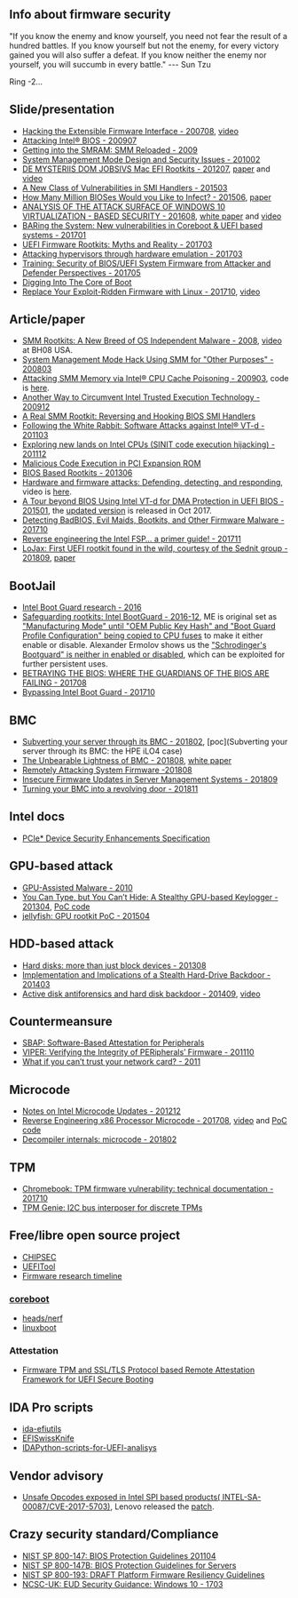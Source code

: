 ## Info about firmware security

"If you know the enemy and know yourself, you need not fear the result of a hundred battles. If you know yourself but not the enemy, for every victory gained you will also suffer a defeat. If you know neither the enemy nor yourself, you will succumb in every battle." ---  Sun Tzu 

Ring -2...

## Slide/presentation

* [Hacking the Extensible Firmware Interface - 200708](https://www.blackhat.com/presentations/bh-usa-07/Heasman/Presentation/bh-usa-07-heasman.pdf), [video](https://www.youtube.com/watch?v=g-n42Q-Pxsg)
* [Attacking Intel® BIOS - 200907](http://invisiblethingslab.com/resources/bh09usa/Attacking%20Intel%20BIOS.pdf)
* [Getting into the SMRAM: SMM Reloaded - 2009](https://www.ssi.gouv.fr/uploads/IMG/pdf/Cansec_final.pdf)
* [System Management Mode Design and Security Issues - 201002](http://www.ssi.gouv.fr/uploads/IMG/pdf/IT_Defense_2010_final.pdf)
* [DE MYSTERIIS DOM JOBSIVS Mac EFI Rootkits - 201207](https://media.blackhat.com/bh-us-12/Briefings/Loukas_K/BH_US_12_LoukasK_De_Mysteriis_Dom_Jobsivs_Slides.pdf), [paper](http://ho.ax/downloads/De_Mysteriis_Dom_Jobsivs_Black_Hat_Paper.pdf) and [video](https://www.youtube.com/watch?v=W21ZIaKf5HA)
* [A New Class of Vulnerabilities in SMI Handlers - 201503](https://cansecwest.com/slides/2015/A%20New%20Class%20of%20Vulnin%20SMI%20-%20Andrew%20Furtak.pdf)
* [How Many Million BIOSes Would you Like to Infect? - 201506](http://legbacore.com/Research_files/HowManyMillionBIOSWouldYouLikeToInfect_Full.pdf), [paper](http://legbacore.com/Research_files/HowManyMillionBIOSesWouldYouLikeToInfect_Whitepaper_v1.pdf)
* [ANALYSIS OF THE ATTACK SURFACE OF WINDOWS 10 VIRTUALIZATION - BASED SECURITY - 201608](https://www.blackhat.com/docs/us-16/materials/us-16-Wojtczuk-Analysis-Of-The-Attack-Surface-Of-Windows-10-Virtualization-Based-Security.pdf), [white paper](https://www.bromium.com/sites/default/files/us-16-wojtczuk-analysis-of-the-attack-surface-of-windows-10-virtualization-based-security-wp-v2.pdf) and [video](https://www.youtube.com/watch?v=_646Gmr_uo0)
* [BARing the System: New vulnerabilities in Coreboot & UEFI based systems - 201701](http://www.intelsecurity.com/advanced-threat-research/content/data/REConBrussels2017_BARing_the_system.pdf)
* [UEFI  Firmware  Rootkits: Myths  and  Reality - 201703](https://www.blackhat.com/docs/asia-17/materials/asia-17-Matrosov-The-UEFI-Firmware-Rootkits-Myths-And-Reality.pdf)
* [Attacking hypervisors through hardware emulation - 201703](https://www.troopers.de/downloads/troopers17/TR17_Attacking_hypervisor_through_hardwear_emulation.pdf)
* [Training: Security of BIOS/UEFI System Firmware from Attacker and Defender Perspectives - 201705](https://github.com/advanced-threat-research/firmware-security-training)
* [Digging Into The Core of Boot](https://recon.cx/2017/montreal/resources/slides/RECON-MTL-2017-DiggingIntoTheCoreOfBoot.pdf)
* [Replace Your Exploit-Ridden Firmware with Linux - 201710](https://schd.ws/hosted_files/osseu17/84/Replace%20UEFI%20with%20Linux.pdf), [video](https://www.youtube.com/watch?v=iffTJ1vPCSo)


## Article/paper

* [SMM Rootkits: A New Breed of OS Independent Malware - 2008](http://www.co-c.net/repository-securite-informatique/Papers/SMM-Rootkits-Securecom08.pdf), [video](https://media.blackhat.com/bh-usa-08/video/bh-us-08-Embleton/black-hat-usa-08-embleton-smmrootkit-hires.m4v) at BH08 USA.
* [System Management Mode Hack Using SMM for "Other Purposes" - 200803](http://webcache.googleusercontent.com/search?q=cache:fpIz7WipFBUJ:phrack.org/issues/65/7.html+&cd=1&hl=zh-TW&ct=clnk&gl=hk)
* [Attacking SMM Memory via Intel® CPU Cache Poisoning - 200903](http://invisiblethingslab.com/resources/misc09/smm_cache_fun.pdf), code is [here](http://invisiblethingslab.com/resources/misc09/o68-2.tgz).
* [Another Way to Circumvent Intel Trusted Execution Technology - 200912](http://invisiblethingslab.com/resources/misc09/Another%20TXT%20Attack.pdf)
* [A Real SMM Rootkit: Reversing and Hooking BIOS SMI Handlers](http://webcache.googleusercontent.com/search?q=cache:-N3__o-F_Z4J:phrack.org/issues/66/11.html+&cd=1&hl=zh-TW&ct=clnk&gl=hk)
* [Following the White Rabbit: Software Attacks against Intel® VT-d - 201103](http://www.invisiblethingslab.com/resources/2011/Software%20Attacks%20on%20Intel%20VT-d.pdf)
* [Exploring new lands on Intel CPUs (SINIT code execution hijacking) - 201112](http://www.invisiblethingslab.com/resources/2011/Attacking_Intel_TXT_via_SINIT_hijacking.pdf)
* [Malicious Code Execution in PCI Expansion ROM](http://resources.infosecinstitute.com/pci-expansion-rom/)
* [BIOS Based Rootkits - 201306](http://www.exfiltrated.com/research-BIOS_Based_Rootkits.php)
* [Hardware and firmware attacks: Defending, detecting, and responding](https://code.facebook.com/posts/182707188759117/hardware-and-firmware-attacks-defending-detecting-and-responding/), video is [here](https://www.youtube.com/watch?v=z4-N2HyQMVU).
* [A Tour beyond BIOS Using Intel VT-d for DMA Protection in UEFI BIOS - 201501](https://firmware.intel.com/sites/default/files/resources/A_Tour_Beyond_BIOS_Using_Intel_VT-d_for_DMA_Protection.pdf), the [updated version](https://firmware.intel.com/sites/default/files/Intel_WhitePaper_Using_IOMMU_for_DMA_Protection_in_UEFI.pdf) is released in Oct 2017.
* [Detecting BadBIOS, Evil Maids, Bootkits, and Other Firmware Malware - 201710](https://ia601507.us.archive.org/2/items/seagl-2017/seagl-2017.pdf)
* [Reverse engineering the Intel FSP… a primer guide! - 201711](https://puri.sm/posts/primer-to-reverse-engineering-intel-fsp/)
* [LoJax: First UEFI rootkit found in the wild, courtesy of the Sednit group - 201809](https://www.welivesecurity.com/2018/09/27/lojax-first-uefi-rootkit-found-wild-courtesy-sednit-group/), [paper](https://www.welivesecurity.com/wp-content/uploads/2018/09/ESET-LoJax.pdf)


## BootJail

* [Intel Boot Guard research - 2016](https://github.com/flothrone/bootguard)
* [Safeguarding rootkits: Intel BootGuard - 2016-12](https://github.com/flothrone/bootguard), ME is original set as ["Manufacturing Mode" until "OEM Public Key Hash" and "Boot Guard Profile Configuration" being copied to CPU fuses](https://trmm.net/Bootguard) to make it either enable or disable. Alexander Ermolov shows us the ["Schrodinger's Bootguard" is neither in enabled or disabled](https://support.lenovo.com/us/en/solutions/len_9903), which can be exploited for further persistent uses.
* [BETRAYING THE BIOS: WHERE THE GUARDIANS OF THE BIOS ARE FAILING - 201708](https://www.blackhat.com/docs/us-17/wednesday/us-17-Matrosov-Betraying-The-BIOS-Where-The-Guardians-Of-The-BIOS-Are-Failing.pdf)
* [Bypassing Intel Boot Guard - 201710](https://embedi.com/blog/bypassing-intel-boot-guard)


## BMC

* [Subverting your server through its BMC - 201802](https://recon.cx/2018/brussels/resources/slides/RECON-BRX-2018-Subverting-your-server-through-its-BMC-the-HPE-iLO4-case.pdf), [poc](Subverting your server through its BMC: the HPE iLO4 case)
* [The Unbearable Lightness of BMC - 201808](https://i.blackhat.com/us-18/Wed-August-8/us-18-Waisman-Soler-The-Unbearable-Lightness-of-BMC.pdf), [white paper](https://i.blackhat.com/us-18/Wed-August-8/us-18-Waisman-Soler-The-Unbearable-Lightness-of-BMC-wp.pdf)
* [Remotely Attacking System Firmware -201808](https://i.blackhat.com/us-18/Wed-August-8/us-18-Michael-Shkatov-Remotely-Attacking-System-Firmware.pdf)
* [Insecure Firmware Updates in Server Management Systems - 201809](https://blog.eclypsium.com/2018/09/06/insecure-firmware-updates-in-server-management-systems/)
* [Turning your BMC into a revolving door - 201811](https://airbus-seclab.github.io/ilo/ZERONIGHTS2018-Slides-EN-Turning_your_BMC_into_a_revolving_door-perigaud-gazet-czarny.pdf)


## Intel docs

* [PCIe* Device Security Enhancements Specification](https://www.intel.com/content/www/us/en/io/pci-express/pcie-device-security-enhancements-spec.html)


## GPU-based attack
* [GPU-Assisted Malware - 2010](http://dcs.ics.forth.gr/Activities/papers/gpumalware.malware10.pdf)
* [You Can Type, but You Can’t Hide: A Stealthy GPU-based Keylogger - 201304](http://www.cs.columbia.edu/%7Emikepo/papers/gpukeylogger.eurosec13.pdf), [PoC code](https://github.com/x0r1/Demon)
* [jellyfish: GPU rootkit PoC - 201504](https://github.com/x0r1/jellyfish)


## HDD-based attack
* [Hard disks: more than just block devices - 201308](http://bofh.nikhef.nl/events/OHM/video/d2-t1-13-20130801-2300-hard_disks_more_than_just_block_devices-sprite_tm.m4v)
* [Implementation and Implications of a Stealth Hard-Drive Backdoor - 201403](https://www.ibr.cs.tu-bs.de/users/kurmus/papers/acsac13.pdf)
* [Active disk antiforensics and hard disk backdoor - 201409](https://www.dfrws.org/sites/default/files/session-files/pres-some_practical_thoughts_concerning_active_disk_antiforensics.pdf), [video](https://www.youtube.com/watch?v=8Zpb34Qf0NY)


## Countermeansure
* [SBAP: Software-Based Attestation for Peripherals](http://www.netsec.ethz.ch/publications/papers/li_mccune_perrig_SBAP_trust10.pdf)
* [VIPER: Verifying the Integrity of PERipherals’ Firmware - 201110](https://pdfs.semanticscholar.org/4cde/50e94cada9bcaaec0f753e1b4dec3b6c355c.pdf)
* [What if you can’t trust your network card? - 2011](https://pdfs.semanticscholar.org/82c0/086755479360935ec73add346854df4d1304.pdf)

## Microcode
* [Notes on Intel Microcode Updates - 201212](http://inertiawar.com/microcode/)
* [Reverse Engineering x86 Processor Microcode - 201708](http://syssec.rub.de/media/emma/veroeffentlichungen/2017/08/16/usenix17-microcode.pdf), [video](https://www.youtube.com/watch?v=I6dQfnb3y0I) and [PoC code](https://github.com/RUB-SysSec/Microcode)
* [Decompiler internals: microcode - 201802](https://recon.cx/2018/brussels/resources/slides/RECON-BRX-2018-Decompiler-internals-microcode.pdf)

## TPM
* [Chromebook: TPM firmware vulnerability: technical documentation - 201710](https://sites.google.com/a/chromium.org/dev/chromium-os/tpm_firmware_update)
* [TPM Genie: I2C bus interposer for discrete TPMs](https://github.com/nccgroup/TPMGenie)


## Free/libre open source project

* [CHIPSEC](https://github.com/chipsec/)
* [UEFITool](https://github.com/LongSoft/UEFITool)
* [Firmware research timeline](http://timeglider.com/timeline/5ca2daa6078caaf4)


### [coreboot](https://www.coreboot.org/)

  * [heads/nerf](https://github.com/osresearch/heads)
  * [linuxboot](https://github.com/linuxboot/linuxboot)

### Attestation

  * [Firmware TPM and SSL/TLS Protocol based Remote Attestation Framework for UEFI Secure Booting](https://github.com/Hecmay/UEFI-Attestation)


## IDA Pro scripts

* [ida-efiutils](https://github.com/snare/ida-efiutils)
* [EFISwissKnife](https://github.com/gdbinit/EFISwissKnife)
* [IDAPython-scripts-for-UEFI-analisys](https://github.com/kyurchenko/IDAPython-scripts-for-UEFI-analisys)


## Vendor advisory

* [Unsafe Opcodes exposed in Intel SPI based products( INTEL-SA-00087/CVE-2017-5703)](https://security-center.intel.com/advisory.aspx?intelid=INTEL-SA-00087&languageid=en-fr), Lenovo released the [patch](https://support.lenovo.com/us/en/solutions/LEN-16445).


## Crazy security standard/Compliance

* [NIST SP 800-147: BIOS Protection Guidelines 201104](http://nvlpubs.nist.gov/nistpubs/Legacy/SP/nistspecialpublication800-147.pdf)
* [NIST SP 800-147B: BIOS Protection Guidelines for Servers](http://nvlpubs.nist.gov/nistpubs/SpecialPublications/NIST.SP.800-147B.pdf)
* [NIST SP 800-193: DRAFT Platform Firmware Resiliency Guidelines](http://csrc.nist.gov/publications/PubsDrafts.html#SP-800-193)
* [NCSC-UK: EUD Security Guidance: Windows 10 - 1703](https://www.ncsc.gov.uk/guidance/eud-security-guidance-windows-10-1703#devicefirmware)
